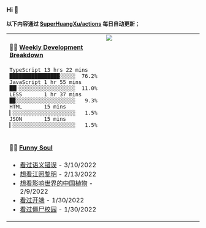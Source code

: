 
### Hi 👋

**以下内容通过 <a href="https://github.com/SuperHuangXu/SuperHuangXu/actions" target="_blank">SuperHuangXu/actions</a> 每日自动更新**；

<table width="800px">
<tr>
<td valign="top" width="50%">

#### 🏊‍♂️ <a href="https://gist.github.com/SuperHuangXu/d3e32e70ad1d22b5a3c5e8fc3c67dcc5" target="_blank">Weekly Development Breakdown</a>

```text
TypeScript 13 hrs 22 mins ████████████████░░░░░  76.2%
JavaScript 1 hr 55 mins   ██▎░░░░░░░░░░░░░░░░░░  11.0%
LESS       1 hr 37 mins   █▉░░░░░░░░░░░░░░░░░░░   9.3%
HTML       15 mins        ▎░░░░░░░░░░░░░░░░░░░░   1.5%
JSON       15 mins        ▎░░░░░░░░░░░░░░░░░░░░   1.5%
```

</td>
<td valign="top" width="50%">
<a href="https://github.com/SuperHuangXu">
  <img align="center" src="https://github-readme-stats.vercel.app/api/top-langs/?username=SuperHuangXu&layout=compact&theme=radical" />
</a>
</td>
</tr>
<tr>
<td valign="top" width="50%">

#### 🤾‍♂️ <a href="https://www.douban.com/people/135404786/" target="_blank">Funny Soul</a>

* <a href='http://movie.douban.com/subject/35741365/' target='_blank'>看过语义错误</a> - 3/10/2022
* <a href='http://movie.douban.com/subject/35390637/' target='_blank'>想看江照黎明</a> - 2/13/2022
* <a href='http://movie.douban.com/subject/27021260/' target='_blank'>想看影响世界的中国植物</a> - 2/9/2022
* <a href='http://movie.douban.com/subject/35332289/' target='_blank'>看过开端</a> - 1/30/2022
* <a href='http://movie.douban.com/subject/35030325/' target='_blank'>看过僵尸校园</a> - 1/30/2022

</td>
</tr>
</table>
